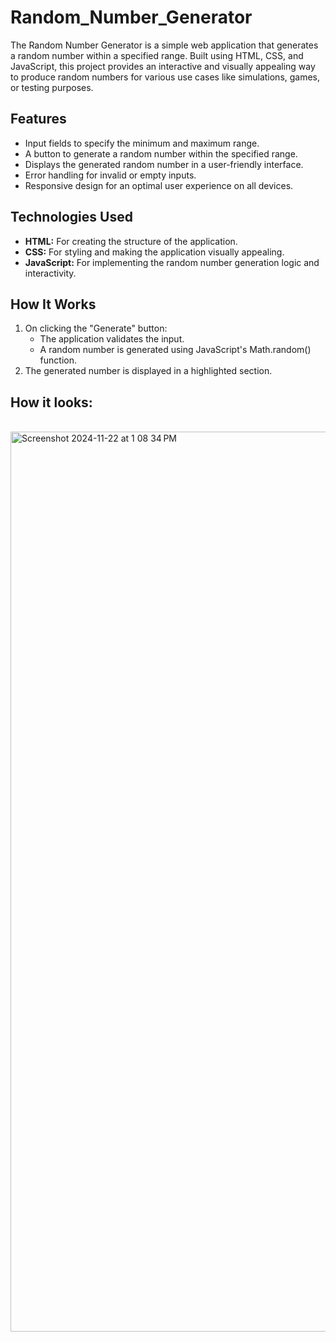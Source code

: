 # Random_Number_Generator
The Random Number Generator is a simple web application that generates a random number within a specified range. Built using HTML, CSS, and JavaScript, this project provides an interactive and visually appealing way to produce random numbers for various use cases like simulations, games, or testing purposes.
<br>
<h2>Features</h2>
<ul>
  <li>Input fields to specify the minimum and maximum range.</li>
  <li>A button to generate a random number within the specified range.</li>
  <li>Displays the generated random number in a user-friendly interface.</li>
  <li>Error handling for invalid or empty inputs.</li>
  <li>Responsive design for an optimal user experience on all devices.</li>
</ul>
<h2>Technologies Used</h2>
<ul>
  <li><b>HTML:</b> For creating the structure of the application.</li>
  <li><b>CSS:</b> For styling and making the application visually appealing.</li>
  <li><b>JavaScript:</b> For implementing the random number generation logic and interactivity.</li>
</ul>
<h2>How It Works</h2>
<ol>
  <li>On clicking the "Generate" button:
    <ul>
      <li>The application validates the input.</li>
      <li>A random number is generated using JavaScript's Math.random() function.</li>
    </ul>
  </li>
  <li>The generated number is displayed in a highlighted section.</li>
</ol>
<h2>How it looks: </h2>
<br>
<img width="1440" alt="Screenshot 2024-11-22 at 1 08 34 PM" src="https://github.com/user-attachments/assets/4585fcb0-49fe-4881-be3d-6fa092df459c">
